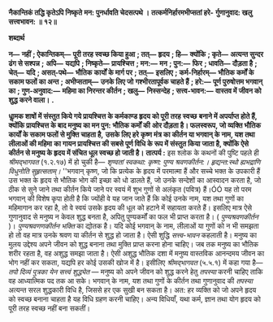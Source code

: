 **नैकान्तिकं तद्धि कृतेऽपि निष्कृते** **मन: पुनर्धावति चेदसत्पथे ।** **तत्कर्मनिर्हारमभीप्सतां हरे-** **र्गुणानुवाद: खलु सत्त्वभावन: ॥ १२॥** 

**शब्दार्थ** 

**न—** **नहीं** **; ऐकान्तिकम्—** **पूरी तरह स्वच्छ किया हुआ** **; तत्—** **हृदय** **; हि—** **क्योंकि** **; कृते—** **अत्यन्त सुन्दर ढंग से सश्पन्न** **;** **अपि—** **यद्यपि** **; निष्कृते—** **प्रायश्चित्त** **; मन:—** **मन** **; पुन:—** **फिर** **; धावति—** **दौड़ता है** **; चेत्—** **यदि** **; असत्-पथे—** **भौतिक** **कार्यों के मार्ग पर** **; तत्—** **इसलिए** **; कर्म-निर्हारम्—** **भौतिक कर्मों के सकाम फलों का अन्त** **; अभीप्सताम्—** **उनके लिए जो** **गश्भीरतापूर्वक चाहते हैं** **; हरे:—** **पूर्ण पुरुषोत्तम भगवान् का** **; गुण-अनुवाद:—** **महिमा का निरन्तर कीर्तन** **; खलु—** **निस्सन्देह** **; सत्त्व-भावन:—** **वास्तव में जीवन को शुद्ध करने वाला।** **.** 

**धाॢमक शाषों में संस्तुत किये गये प्रायश्चित्त के कर्मकाण्ड हृदय को पूरी तरह स्वच्छ** **बनाने में अपर्याप्त होते हैं, क्योंकि प्रायश्चित्त के बाद मनुष्य का मन पुन: भौतिक कर्मों की** **ओर दौड़ता है। फलस्वरूप, जो व्यक्ति भौतिक कार्यों के सकाम फलों से मुक्ति चाहता है,** **उसके लिए हरे कृष्ण मंत्र का कीर्तन या भगवान् के नाम, यश तथा लीलाओं की महिमा** **का गायन प्रायश्चित्त की सबसे पूर्ण विधि के रूप में संस्तुत किया जाता है, क्योंकि ऐसे** **कीर्तन से मनुष्य के हृदय में संचित धूल स्वच्छ हो जाती है।** **तात्पर्य :** इस श्लोक के कथनों की पुष्टि पहले ही *श्रीमद्भागवत* (१.२.१७) में हो चुकी है— *शृण्वतां स्वकथा: कृष्ण: पुण्य श्रवणकीर्तन:।* *हृद्यन्त:स्थो ह्यभद्राणि विधुनोति सुहृत्सताम्।* ''भगवान् कृष्ण, जो कि प्रत्येक के हृदय में परमात्मा हैं और सच्चे भक्त के उपकारी हैं उस भक्त के हृदय से भौतिक भोग की इच्छा को धो डालते हैं, जो उनके सन्देशों का आस्वादन करता है, जो ठीक से सुने जाने तथा कीर्तन किये जाने पर स्वयं में शुभ गुणों से अलंकृत (पवित्र) हैं।ÓÓ यह तो परम भगवान् की विशेष कृपा होती है कि ज्योंही वे यह जान जाते हैं कि कोई उनके नाम, यश तथा गुणों का महिमागान कर रहा है, तो वे स्वयं उसके हृदय की धूल को हटाने में सहायता करते हैं। इसलिए मात्र ऐसे गुणानुवाद से मनुष्य न केवल शुद्ध बनता है, अपितु पुण्यकर्मों का फल भी प्राप्त करता है। ( *पुण्यश्रवणकीर्तन* )। *पुण्यश्रवणणकीर्तन भक्ति* का द्योतक है। यदि कोई भगवान् के नाम, लीलाओं या गुणों को न भी समझता हो तो वह मात्र उनके श्रवण या कीर्तन से शुद्ध हो जाता है। ऐसी शुद्धि *सत्त्व-भावन* कहलाती है। मनुष्य का मुलय उद्देश्य अपने जीवन को शुद्ध बनाना तथा मुक्ति प्राप्त करना होना चाहिए। जब तक मनुष्य का भौतिक शरीर रहता है, वह अशुद्ध समझा जाता है। ऐसी अशुद्ध भौतिक दशा में मनुष्य वास्तविक आनन्दमय जीवन का भोग नहीं कर सकता, यद्यपि हर कोई उसकी खोज में है। इसीलिए *श्रीमद्भागवत* (५.५.१) में कहा गया है— *तपो दिव्यं पुत्रका येन सत्त्वं शुद्ध्येत* — मनुष्य को अपने जीवन को शुद्ध करने हेतु *तपस्या* करनी चाहिए ताकि वह आध्यात्मिक पद तक आ सके। भगवान् के नाम, यश तथा गुणों के कीर्तन तथा गुणानुवाद की *तपस्या* अत्यन्त सरल शुद्धकारी विधि है, जिससे हर एक सुखी बन सकता है। अत: हर व्यक्ति को जो अपने हृदय को स्वच्छ बनाना चाहता है यह विधि ग्रहण करनी चाहिए। अन्य विधियाँ, यथा कर्म, ज्ञान तथा योग हृदय को पूरी तरह स्वच्छ नहीं बना सकतीं।  